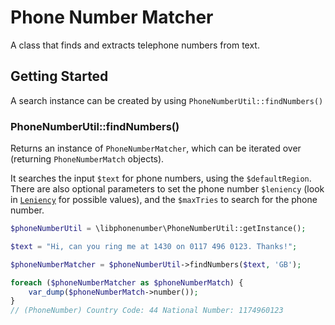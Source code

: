 # Phone Number Matcher

A class that finds and extracts telephone numbers from text.

## Getting Started
A search instance can be created by using `PhoneNumberUtil::findNumbers()`

### PhoneNumberUtil::findNumbers()

Returns an instance of `PhoneNumberMatcher`, which can be iterated over (returning `PhoneNumberMatch` objects).

It searches the input `$text` for phone numbers, using the `$defaultRegion`. There are also optional parameters to set the phone number `$leniency` (look in [`Leniency`](src/Leniency.php) for possible values), and the `$maxTries` to search for the phone number.

```php
$phoneNumberUtil = \libphonenumber\PhoneNumberUtil::getInstance();

$text = "Hi, can you ring me at 1430 on 0117 496 0123. Thanks!";

$phoneNumberMatcher = $phoneNumberUtil->findNumbers($text, 'GB');

foreach ($phoneNumberMatcher as $phoneNumberMatch) {
    var_dump($phoneNumberMatch->number());
}
// (PhoneNumber) Country Code: 44 National Number: 1174960123
```

